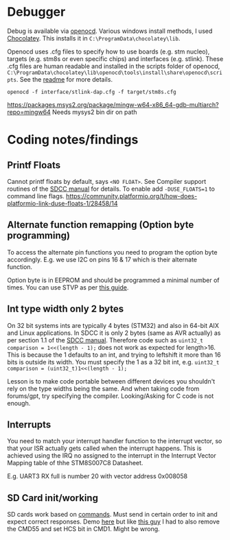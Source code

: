 # Debugger
Debug is available via [openocd](https://openocd.org/). Various windows install methods, I used [Chocolatey](https://community.chocolatey.org/packages/openocd). This installs it in `C:\ProgramData\chocolatey\lib`.

Openocd uses .cfg files to specify how to use boards (e.g. stm nucleo), targets (e.g. stm8s or even specific chips) and interfaces (e.g. stlink). These .cfg files are human readable and installed in the scripts folder of openocd, 
`C:\ProgramData\chocolatey\lib\openocd\tools\install\share\openocd\scripts`. See the [readme](https://openocd.org/doc-release/README) for more details.


`openocd -f interface/stlink-dap.cfg -f target/stm8s.cfg`

https://packages.msys2.org/package/mingw-w64-x86_64-gdb-multiarch?repo=mingw64
Needs mysys2 bin dir on path

# Coding notes/findings

## Printf Floats
Cannot printf floats by default, says `<NO FLOAT>`. See Compiler support routines of the [SDCC manual](docs/sdccman.pdf) for details. To enable add `-DUSE_FLOATS=1` to command line flags.
https://community.platformio.org/t/how-does-platformio-link-duse-floats-1/28458/14

## Alternate function remapping (Option byte programming)
To access the alternate pin functions you need to program the option byte accordingly. E.g. we use I2C on pins 16 & 17 which is their alternate function.

Option byte is in EEPROM and should be programmed a minimal number of times. You can use STVP as per [this guide](https://documentation.help/STM8-FlashTool-STVP/Prog0122.htm).

## Int type width only 2 bytes
On 32 bit systems ints are typically 4 bytes (STM32) and also in 64-bit AIX and Linux applications. In SDCC it is only 2 bytes (same as AVR actually) as per section 1.1 of the [SDCC manual](docs/sdccman.pdf). Therefore code such as `uint32_t comparison = 1<<(length - 1);` does not work as expected for length>16. This is because the 1 defaults to an int, and trying to leftshift it more than 16 bits is outside its width. You must specify the 1 as a 32 bit int, e.g. `uint32_t comparison = (uint32_t)1<<(length - 1);`

Lesson is to make code portable between different devices you shouldn't rely on the type widths being the same. And when taking code from forums/gpt, try specifying the compiler. Looking/Asking for C code is not enough.

## Interrupts
You need to match your interrupt handler function to the interrupt vector, so that your ISR actually gets called when the interrupt happens. This is achieved using the IRQ no assigned to the interrupt in the Interrupt Vector Mapping table of thhe STM8S007C8 Datasheet. 

E.g. UART3 RX full is number 20 with vector address 0x008058

## SD Card init/working
SD cards work based on [commands](https://chlazza.nfshost.com/sdcardinfo.html). Must send in certain order to init and expect correct responses. Demo [here](http://www.rjhcoding.com/avrc-sd-interface-3.php) but like [this guy](https://stackoverflow.com/questions/8080718/sdhc-microsd-card-and-spi-initialization) I had to also remove the CMD55 and set HCS bit in CMD1. Might be wrong.